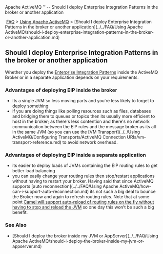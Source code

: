 Apache ActiveMQ ™ -- Should I deploy Enterprise Integration Patterns in the broker or another application 

 [FAQ](/FAQ/index.md) > [Using Apache ActiveMQ](../../FAQ/using-apache-activemq.md) > [Should I deploy Enterprise Integration Patterns in the broker or another application](../../FAQ/Using Apache ActiveMQ/should-i-deploy-enterprise-integration-patterns-in-the-broker-or-another-application.md)


Should I deploy Enterprise Integration Patterns in the broker or another application
------------------------------------------------------------------------------------

Whether you deploy the [Enterprise Integration Patterns](../../Features/enterprise-integration-patterns.md) inside the ActiveMQ Broker or in a separate application depends on your requirements.

### Advantages of deploying EIP inside the broker

*   Its a single JVM so less moving parts and you're less likely to forget to deploy something
*   if you are doing things like polling resources such as files, databases and bridging them to queues or topics then its usually more efficient to host in the broker; as there's less contention and there's no network communication between the EIP rules and the message broker as its all in the same JVM (so you can use the [VM Transport](../../Using ActiveMQ/Configuring Transports/ActiveMQ Connection URIs/vm-transport-reference.md) to avoid network overhead.

### Advantages of deploying EIP inside a separate application

*   its easier to deploy loads of JVMs containing the EIP routing rules to get better load balancing
*   you can easily change your routing rules then stop/restart applications without having to restart your broker. Having said that since ActiveMQ supports [auto reconnection](../../FAQ/Using Apache ActiveMQ/how-can-i-support-auto-reconnection.md) its not such a big deal to bounce the Broker now and again to refresh routing rules. Note that at some point [Camel will support auto-reload of routing rules on the fly without having to stop and reload the JVM](https://issues.apache.org/activemq/browse/CAMEL-234) so one day this won't be such a big benefit.

### See Also

*   [Should I deploy the broker inside my JVM or AppServer](../../FAQ/Using Apache ActiveMQ/should-i-deploy-the-broker-inside-my-jvm-or-appserver.md)

